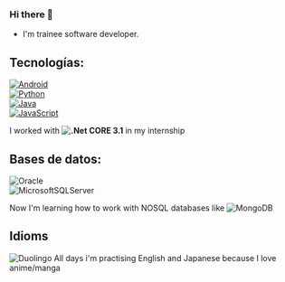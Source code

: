 ### Hi there 👋

- I'm trainee software developer. 
<!--
**jorgam31/jorgam31** is a ✨ _special_ ✨ repository because its `README.md` (this file) appears on your GitHub profile.

- 🌱 I’m currently learning [![MongoDB](https://img.shields.io/badge/MongoDB-47A248?style=for-the-badge&logo=mongodb&logoColor=white&labelColor=101010)]()

<!--
- 👯 I’m looking to collaborate on ...
- 🤔 I’m looking for help with ...
- 💬 Ask me about ...
- 📫 How to reach me: ...
- 😄 Pronouns: ...
- ⚡ Fun fact: ...
-->
## Tecnologías:


[![Android](https://img.shields.io/badge/Android-3DDC84?style=for-the-badge&logo=android&logoColor=white&labelColor=101010)]()
</br>
[![Python](https://img.shields.io/badge/Python-yellow?style=for-the-badge&logo=python&logoColor=white&labelColor=101010)]()</br>
[![Java](https://img.shields.io/badge/Java-007396?style=for-the-badge&logo=java&logoColor=white&labelColor=101010)]()
</br>
[![JavaScript](https://img.shields.io/badge/JavaScript-F7DF1E?style=for-the-badge&logo=javascript&logoColor=white&labelColor=101010)]()

I worked with **![.Net](https://img.shields.io/badge/.NET-5C2D91?style=for-the-badge&logo=.net&logoColor=white) CORE 3.1**  in my internship 


## Bases de datos:

![Oracle](https://img.shields.io/badge/Oracle-F80000?style=for-the-badge&logo=oracle&logoColor=white)
</br>
![MicrosoftSQLServer](https://img.shields.io/badge/Microsoft%20SQL%20Sever-CC2927?style=for-the-badge&logo=microsoft%20sql%20server&logoColor=white)

Now I'm learning how to work with NOSQL databases like ![MongoDB](https://img.shields.io/badge/MongoDB-%234ea94b.svg?style=for-the-badge&logo=mongodb&logoColor=white) 

## Idioms
![Duolingo](https://img.shields.io/badge/Duolingo-%234DC730.svg?style=for-the-badge&logo=Duolingo&logoColor=white) All days i'm practising English and Japanese because I love anime/manga 

